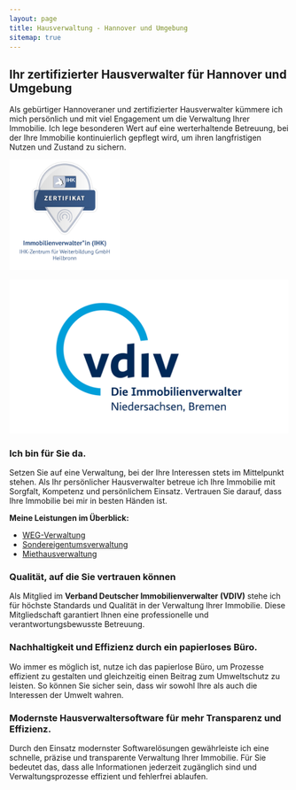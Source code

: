 ```yaml
---
layout: page
title: Hausverwaltung - Hannover und Umgebung
sitemap: true
---
```


## Ihr zertifizierter Hausverwalter für Hannover und Umgebung

Als gebürtiger Hannoveraner und zertifizierter Hausverwalter kümmere ich mich persönlich und
mit viel Engagement um die Verwaltung Ihrer Immobilie. Ich lege besonderen Wert auf eine
werterhaltende Betreuung, bei der Ihre Immobilie kontinuierlich gepflegt wird, um ihren
langfristigen Nutzen und Zustand zu sichern.

<a href="https://badges.ihk-kompetenz.plus/assertion/f215ab3c-9e25-4efe-83a8-da10036371b5?id=U2FsdGVkX19lBDNHu0Cv1IgLjduX0Ui/m%209pxj/c1hfx1jaMzmEQjGfhNLWDXZfG4GEqCM/fldCq4QhMBqIaBQ=="><img src="/assets/img/nachweise-und-zertifikate/badge.png" alt="Immobilienverwalter (IHK)" class="certificate"  width="200" height="200" target="_blank"></a>

<a href="https://"><img src="/assets/img/vdivlogo.png" alt="Immobilienverwalter (IHK)" class="Mitgliedschaft im Verband der Immobilienverwalter Niedersachsen"   target="_blank"></a>

### Ich bin für Sie da.

Setzen Sie auf eine Verwaltung, bei der Ihre Interessen stets im Mittelpunkt stehen. Als Ihr persönlicher Hausverwalter betreue ich Ihre Immobilie mit Sorgfalt, Kompetenz und persönlichem Einsatz. Vertrauen Sie darauf, dass Ihre Immobilie bei mir in besten Händen ist.

**Meine Leistungen im Überblick:**
- [WEG-Verwaltung](/weg-verwaltung/)
- [Sondereigentumsverwaltung](/sondereigentumsverwaltung/)
- [Miethausverwaltung](/miethausverwaltung/)

### Qualität, auf die Sie vertrauen können

Als Mitglied im **Verband Deutscher Immobilienverwalter (VDIV)** stehe ich für höchste Standards und Qualität in der Verwaltung Ihrer Immobilie. Diese Mitgliedschaft garantiert Ihnen eine professionelle und verantwortungsbewusste Betreuung.

### Nachhaltigkeit und Effizienz durch ein papierloses Büro.

Wo immer es möglich ist, nutze ich das papierlose Büro, um Prozesse effizient zu gestalten und gleichzeitig einen Beitrag zum Umweltschutz zu leisten. So können Sie sicher sein, dass wir sowohl Ihre als auch die Interessen der Umwelt wahren.

### Modernste Hausverwaltersoftware für mehr Transparenz und Effizienz.

Durch den Einsatz modernster Softwarelösungen gewährleiste ich eine schnelle, präzise und transparente Verwaltung Ihrer Immobilie. Für Sie bedeutet das, dass alle Informationen jederzeit zugänglich sind und Verwaltungsprozesse effizient und fehlerfrei ablaufen.
